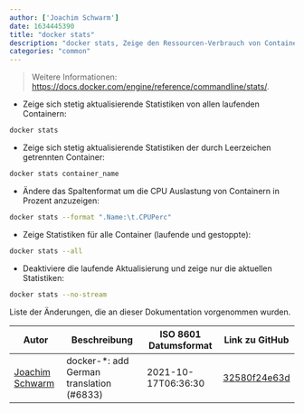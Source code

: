 ```yaml
---
author: ['Joachim Schwarm']
date: 1634445390
title: "docker stats"
description: "docker stats, Zeige den Ressourcen-Verbrauch von Containern in Echtzeit."
categories: "common"
---
```

> Weitere Informationen: <https://docs.docker.com/engine/reference/commandline/stats/>.

- Zeige sich stetig aktualisierende Statistiken von allen laufenden Containern:

```bash
docker stats
```

- Zeige sich stetig aktualisierende Statistiken der durch Leerzeichen getrennten Container:

```bash
docker stats container_name
```

- Ändere das Spaltenformat um die CPU Auslastung von Containern in Prozent anzuzeigen:

```bash
docker stats --format ".Name:\t.CPUPerc"
```

- Zeige Statistiken für alle Container (laufende und gestoppte):

```bash
docker stats --all
```

- Deaktiviere die laufende Aktualisierung und zeige nur die aktuellen Statistiken:

```bash
docker stats --no-stream
```
Liste der Änderungen, die an dieser Dokumentation vorgenommen wurden.


Autor | Beschreibung | ISO 8601 Datumsformat | Link zu GitHub
------|-----|-----|-----
[Joachim Schwarm](mailto:joachim@schwarm.co) | docker-*: add German translation (#6833) | 2021-10-17T06:36:30 | [32580f24e63d](https://github.com/tldr-pages/tldr/commit/32580f24e63daa8abf77cffe6bc7dac55911fb3a)

